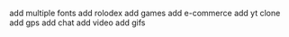 add multiple fonts
add rolodex
add games
add e-commerce
add yt clone
add gps
add chat
add video
add gifs
